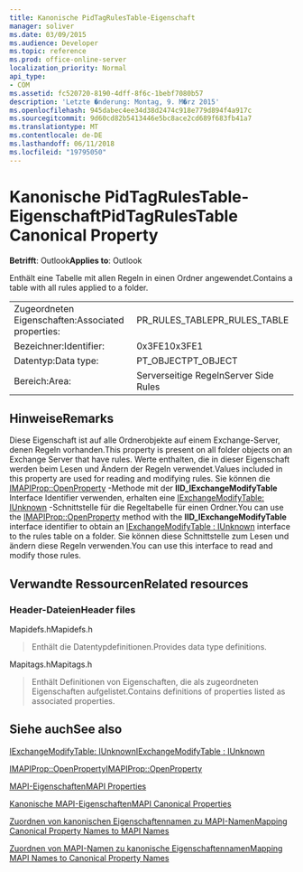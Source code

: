 ```yaml
---
title: Kanonische PidTagRulesTable-Eigenschaft
manager: soliver
ms.date: 03/09/2015
ms.audience: Developer
ms.topic: reference
ms.prod: office-online-server
localization_priority: Normal
api_type:
- COM
ms.assetid: fc520720-8190-4dff-8f6c-1bebf7080b57
description: 'Letzte �nderung: Montag, 9. M�rz 2015'
ms.openlocfilehash: 945dabec4ee34d38d2474c918e779d894f4a917c
ms.sourcegitcommit: 9d60cd82b5413446e5bc8ace2cd689f683fb41a7
ms.translationtype: MT
ms.contentlocale: de-DE
ms.lasthandoff: 06/11/2018
ms.locfileid: "19795050"
---
```

# <a name="pidtagrulestable-canonical-property"></a><span data-ttu-id="19454-103">Kanonische PidTagRulesTable-Eigenschaft</span><span class="sxs-lookup"><span data-stu-id="19454-103">PidTagRulesTable Canonical Property</span></span>

  
  
<span data-ttu-id="19454-104">**Betrifft**: Outlook</span><span class="sxs-lookup"><span data-stu-id="19454-104">**Applies to**: Outlook</span></span> 
  
<span data-ttu-id="19454-105">Enthält eine Tabelle mit allen Regeln in einen Ordner angewendet.</span><span class="sxs-lookup"><span data-stu-id="19454-105">Contains a table with all rules applied to a folder.</span></span>
  
|||
|:-----|:-----|
|<span data-ttu-id="19454-106">Zugeordneten Eigenschaften:</span><span class="sxs-lookup"><span data-stu-id="19454-106">Associated properties:</span></span>  <br/> |<span data-ttu-id="19454-107">PR_RULES_TABLE</span><span class="sxs-lookup"><span data-stu-id="19454-107">PR_RULES_TABLE</span></span>  <br/> |
|<span data-ttu-id="19454-108">Bezeichner:</span><span class="sxs-lookup"><span data-stu-id="19454-108">Identifier:</span></span>  <br/> |<span data-ttu-id="19454-109">0x3FE1</span><span class="sxs-lookup"><span data-stu-id="19454-109">0x3FE1</span></span>  <br/> |
|<span data-ttu-id="19454-110">Datentyp:</span><span class="sxs-lookup"><span data-stu-id="19454-110">Data type:</span></span>  <br/> |<span data-ttu-id="19454-111">PT_OBJECT</span><span class="sxs-lookup"><span data-stu-id="19454-111">PT_OBJECT</span></span>  <br/> |
|<span data-ttu-id="19454-112">Bereich:</span><span class="sxs-lookup"><span data-stu-id="19454-112">Area:</span></span>  <br/> |<span data-ttu-id="19454-113">Serverseitige Regeln</span><span class="sxs-lookup"><span data-stu-id="19454-113">Server Side Rules</span></span>  <br/> |
   
## <a name="remarks"></a><span data-ttu-id="19454-114">Hinweise</span><span class="sxs-lookup"><span data-stu-id="19454-114">Remarks</span></span>

<span data-ttu-id="19454-115">Diese Eigenschaft ist auf alle Ordnerobjekte auf einem Exchange-Server, denen Regeln vorhanden.</span><span class="sxs-lookup"><span data-stu-id="19454-115">This property is present on all folder objects on an Exchange Server that have rules.</span></span> <span data-ttu-id="19454-116">Werte enthalten, die in dieser Eigenschaft werden beim Lesen und Ändern der Regeln verwendet.</span><span class="sxs-lookup"><span data-stu-id="19454-116">Values included in this property are used for reading and modifying rules.</span></span> <span data-ttu-id="19454-117">Sie können die [IMAPIProp::OpenProperty](imapiprop-openproperty.md) -Methode mit der **IID_IExchangeModifyTable** Interface Identifier verwenden, erhalten eine [IExchangeModifyTable: IUnknown](iexchangemodifytableiunknown.md) -Schnittstelle für die Regeltabelle für einen Ordner.</span><span class="sxs-lookup"><span data-stu-id="19454-117">You can use the [IMAPIProp::OpenProperty](imapiprop-openproperty.md) method with the **IID_IExchangeModifyTable** interface identifier to obtain an [IExchangeModifyTable : IUnknown](iexchangemodifytableiunknown.md) interface to the rules table on a folder.</span></span> <span data-ttu-id="19454-118">Sie können diese Schnittstelle zum Lesen und ändern diese Regeln verwenden.</span><span class="sxs-lookup"><span data-stu-id="19454-118">You can use this interface to read and modify those rules.</span></span> 
  
## <a name="related-resources"></a><span data-ttu-id="19454-119">Verwandte Ressourcen</span><span class="sxs-lookup"><span data-stu-id="19454-119">Related resources</span></span>

### <a name="header-files"></a><span data-ttu-id="19454-120">Header-Dateien</span><span class="sxs-lookup"><span data-stu-id="19454-120">Header files</span></span>

<span data-ttu-id="19454-121">Mapidefs.h</span><span class="sxs-lookup"><span data-stu-id="19454-121">Mapidefs.h</span></span>
  
> <span data-ttu-id="19454-122">Enthält die Datentypdefinitionen.</span><span class="sxs-lookup"><span data-stu-id="19454-122">Provides data type definitions.</span></span>
    
<span data-ttu-id="19454-123">Mapitags.h</span><span class="sxs-lookup"><span data-stu-id="19454-123">Mapitags.h</span></span>
  
> <span data-ttu-id="19454-124">Enthält Definitionen von Eigenschaften, die als zugeordneten Eigenschaften aufgelistet.</span><span class="sxs-lookup"><span data-stu-id="19454-124">Contains definitions of properties listed as associated properties.</span></span> 
    
## <a name="see-also"></a><span data-ttu-id="19454-125">Siehe auch</span><span class="sxs-lookup"><span data-stu-id="19454-125">See also</span></span>



[<span data-ttu-id="19454-126">IExchangeModifyTable: IUnknown</span><span class="sxs-lookup"><span data-stu-id="19454-126">IExchangeModifyTable : IUnknown</span></span>](iexchangemodifytableiunknown.md)
  
[<span data-ttu-id="19454-127">IMAPIProp::OpenProperty</span><span class="sxs-lookup"><span data-stu-id="19454-127">IMAPIProp::OpenProperty</span></span>](imapiprop-openproperty.md)


[<span data-ttu-id="19454-128">MAPI-Eigenschaften</span><span class="sxs-lookup"><span data-stu-id="19454-128">MAPI Properties</span></span>](mapi-properties.md)
  
[<span data-ttu-id="19454-129">Kanonische MAPI-Eigenschaften</span><span class="sxs-lookup"><span data-stu-id="19454-129">MAPI Canonical Properties</span></span>](mapi-canonical-properties.md)
  
[<span data-ttu-id="19454-130">Zuordnen von kanonischen Eigenschaftennamen zu MAPI-Namen</span><span class="sxs-lookup"><span data-stu-id="19454-130">Mapping Canonical Property Names to MAPI Names</span></span>](mapping-canonical-property-names-to-mapi-names.md)
  
[<span data-ttu-id="19454-131">Zuordnen von MAPI-Namen zu kanonische Eigenschaftennamen</span><span class="sxs-lookup"><span data-stu-id="19454-131">Mapping MAPI Names to Canonical Property Names</span></span>](mapping-mapi-names-to-canonical-property-names.md)

